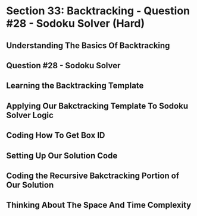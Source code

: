 # Section 33: Backtracking - Question #28 - Sodoku Solver (Hard) 

## Understanding The Basics Of Backtracking 

## Question #28 - Sodoku Solver 

## Learning the Backtracking Template 

## Applying Our Bakctracking Template To Sodoku Solver Logic 

## Coding How To Get Box ID 

## Setting Up Our Solution Code 

## Coding the Recursive Bakctracking Portion of Our Solution 

## Thinking About The Space And Time Complexity 